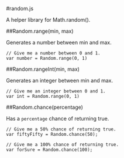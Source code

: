 #random.js

A helper library for Math.random().

##Random.range(min, max)

Generates a number between min and max.

```
// Give me a number between 0 and 1.
var number = Random.range(0, 1)
```

##Random.rangeInt(min, max)

Generates an integer between min and max.

```
// Give me an integer between 0 and 1.
var int = Random.range(0, 1)
```

##Random.chance(percentage)

Has a ```percentage``` chance of returning true.

```
// Give me a 50% chance of returning true.
var fiftyFifty = Random.chance(50);

// Give me a 100% chance of returning true.
var forSure = Random.chance(100);
```
